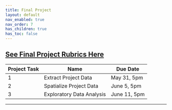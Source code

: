 ```yaml
---
title: Final Project
layout: default
nav_enabled: true
nav_order: 7
has_children: true
has_toc: false
---
```

[**See Final Project Rubrics Here**](https://docs.google.com/spreadsheets/d/1wSpwwtlweDnUJ0vSUKw_4ZIQ2GdLGAwBDAwDK7-jExg/edit?usp=sharing)
------------------------------------------------------------------------

| Project Task | Name | Due Date     |
|--------------|------|--------------|
| 1            | Extract Project Data     | May 31, 5pm  |
| 2            | Spatialize Project Data     | June 5, 5pm  |
| 3            |  Exploratory Data Analysis    | June 11, 5pm |

------------------------------------------------------------------------
